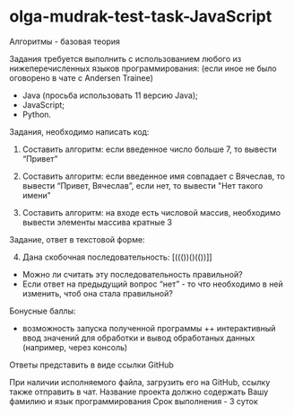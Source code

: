 # olga-mudrak-test-task-JavaScript
Алгоритмы - базовая теория  

Задания требуется выполнить с использованием любого из нижеперечисленных языков программирования:
(если иное не было оговорено в чате с Andersen Trainee)

- Java (просьба использовать 11 версию Java);
- JavaScript;
- Python. 

Задания, необходимо написать код:

1. Составить алгоритм: если введенное число больше 7, то вывести “Привет”

2. Составить алгоритм: если введенное имя совпадает с Вячеслав, то вывести “Привет, Вячеслав”, если нет, то вывести "Нет такого имени"

3. Составить алгоритм: на входе есть числовой массив, необходимо вывести элементы массива кратные 3

Задание, ответ в текстовой форме:

4. Дана скобочная последовательность: [((())()(())]]
- Можно ли считать эту последовательность правильной?
- Если ответ на предыдущий вопрос “нет” - то что необходимо в ней изменить, чтоб она стала правильной?

Бонусные баллы:

+ возможность запуска полученной программы
++ интерактивный ввод значений для обработки и вывод обработаных данных
(например, через консоль)

Ответы представить в виде ссылки GitHub

При наличии исполняемого файла, загрузить его на GitHub, ссылку также отправить в чат.
Название проекта должно содержать Вашу фамилию и язык программирования
Срок выполнения - 3 суток
